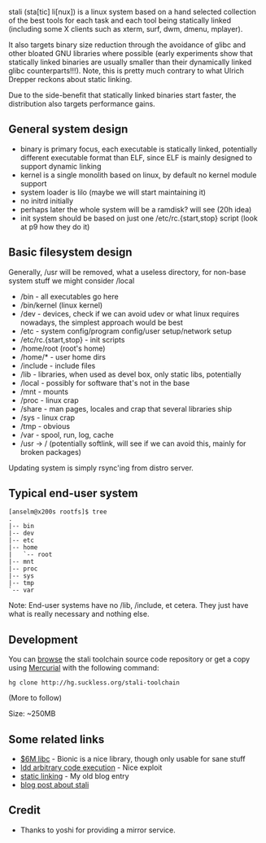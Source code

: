 stali (sta[tic] li[nux]) is a linux system based on a hand selected collection
of the best tools for each task and each tool being statically linked
(including some X clients such as xterm, surf, dwm, dmenu, mplayer).

It also targets binary size reduction through the avoidance of glibc and other
bloated GNU libraries where possible (early experiments show that statically
linked binaries are usually smaller than their dynamically linked glibc
counterparts!!!). Note, this is pretty much contrary to what Ulrich Drepper
reckons about static linking.

Due to the side-benefit that statically linked binaries start faster, the
distribution also targets performance gains.

General system design
---------------------

* binary is primary focus, each executable is statically linked, potentially different executable format than ELF, since ELF is mainly designed to support dynamic linking
* kernel is a single monolith based on linux, by default no kernel module support
* system loader is lilo (maybe we will start maintaining it)
* no initrd initially
* perhaps later the whole system will be a ramdisk? will see (20h idea)
* init system should be based on just one /etc/rc.{start,stop} script (look at p9 how they do it)

Basic filesystem design
-----------------------
Generally, /usr will be removed, what a useless directory, for non-base system stuff we might consider /local

* /bin - all executables go here
* /bin/kernel (linux kernel)
* /dev - devices, check if we can avoid udev or what linux requires nowadays, the simplest approach would be best
* /etc - system config/program config/user setup/network setup
* /etc/rc.{start,stop} - init scripts
* /home/root (root's home)
* /home/* - user home dirs
* /include - include files
* /lib - libraries, when used as devel box, only static libs, potentially
* /local - possibly for software that's not in the base
* /mnt - mounts
* /proc - linux crap
* /share - man pages, locales and crap that several libraries ship
* /sys - linux crap
* /tmp - obvious
* /var - spool, run, log, cache
* /usr -> / (potentially softlink, will see if we can avoid this, mainly for broken packages)

Updating system is simply rsync'ing from distro server.

Typical end-user system
-----------------------

	[anselm@x200s rootfs]$ tree
	.
	|-- bin
	|-- dev
	|-- etc
	|-- home
	|   `-- root
	|-- mnt
	|-- proc
	|-- sys
	|-- tmp
	`-- var

Note: End-user systems have no /lib, /include, et cetera. They just have
what is really necessary and nothing else.

Development
-----------
You can [browse](http://hg.suckless.org/stali-toolchain) the stali toolchain
source code repository or get a copy using
[Mercurial](http://www.selenic.com/mercurial/) with the following command:

	hg clone http://hg.suckless.org/stali-toolchain

(More to follow)

Size: ~250MB

Some related links
------------------
* [$6M libc](http://codingrelic.geekhold.com/2008/11/six-million-dollar-libc.html) - Bionic is a nice library, though only usable for sane stuff
* [ldd arbitrary code execution](http://www.catonmat.net/blog/ldd-arbitrary-code-execution/) - Nice exploit
* [static linking](http://blog.garbe.us/2008/02/08/01_Static_linking/) - My old blog entry
* [blog post about stali](http://elevenislouder.blogspot.com/2010/02/stali.html)

Credit
------
* Thanks to yoshi for providing a mirror service.
